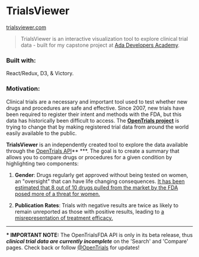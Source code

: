 # TrialsViewer
[trialsviewer.com](http://trialsviewer.com/)
> TrialsViewer is an interactive visualization tool to explore clinical trial data - built for my capstone project at [Ada Developers Academy](adadevelopersacademy.org).  


### Built with:
  React/Redux, D3, & Victory.

### Motivation:

  Clinical trials are a necessary and important tool used to test whether new drugs and
  procedures are safe and effective. Since 2007, new trials have been [](https://www.gpo.gov/fdsys/pkg/PLAW-110publ85/pdf/PLAW-110publ85.pdf#page=82) required to register their intent and methods with the FDA, but this data has historically been difficult to access.
  The **[OpenTrials project](http://opentrials.net/)** is trying to change that by making registered trial data from around the world easily available to the public.

  **TrialsViewer** is an independently created tool to explore the data available through
  the [OpenTrials API](https://fda.opentrials.net/search)** \***. The goal is to create a summary that allows you to compare drugs or procedures for
  a given condition by highlighting two components:

1. **Gender**: Drugs regularly get approved without being tested on women, an "oversight" that can have life changing consequences. [It has been estimated that 8 out of 10 drugs pulled from the market by the FDA posed more of a threat for women.](https://www.drugwatch.com/featured/fda-let-women-down/)

2. **Publication Rates**: Trials with negative results are twice as likely to remain unreported as those with positive results, leading to [a misrepresentation of treatment efficacy.](http://www.nejm.org/doi/full/10.1056/NEJMsa065779#t=article)


* * *
  **\* IMPORTANT NOTE:** The OpenTrialsFDA API is only in its beta release, thus **_clinical trial data are currently incomplete_** on the 'Search' and 'Compare' pages. Check back or follow [@OpenTrials](https://twitter.com/opentrials) for updates!
